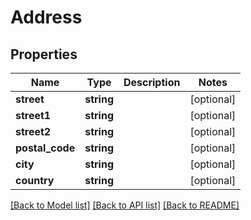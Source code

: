 # Address

## Properties
Name | Type | Description | Notes
------------ | ------------- | ------------- | -------------
**street** | **string** |  | [optional] 
**street1** | **string** |  | [optional] 
**street2** | **string** |  | [optional] 
**postal_code** | **string** |  | [optional] 
**city** | **string** |  | [optional] 
**country** | **string** |  | [optional] 

[[Back to Model list]](../../README.md#documentation-for-models) [[Back to API list]](../../README.md#documentation-for-api-endpoints) [[Back to README]](../../README.md)

